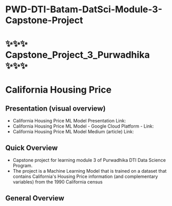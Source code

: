 # PWD-DTI-Batam-DatSci-Module-3-Capstone-Project

# ✨✨✨ Capstone_Project_3_Purwadhika ✨✨✨

# California Housing Price


## Presentation (visual overview)
- California Housing Price ML Model Presentation Link: 
- California Housing Price ML Model - Google Cloud Platform - Link:
- California Housing Price ML Model Medium (article) Link: 

## Quick Overview
- Capstone project for learning module 3 of Purwadhika DTI Data Science Program. 
- The project is a Machine Learning Model that is trained on a dataset that contains California's Housing Price information (and complementary variables) from the 1990 California census 

## General Overview
